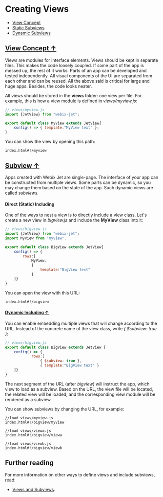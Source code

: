 # <span id="contents">Creating Views</span>

- [View Concept](#view)
- [Static Subviews](#stat_subview)
- [Dynamic Subviews](#dynam_subview)

## [<span id="view">View Concept &uarr;</span>](#contents)

Views are modules for interface elements. Views should be kept in separate files. This makes the code loosely coupled. If some part of the app is messed up, the rest of it works. Parts of an app can be developed and tested independently. All visual components of the UI are separated from each other and can be reused. All the above said is critical for large and huge apps. Besides, the code looks neater.

All views should be stored in the **views** folder: one view per file. For example, this is how a view module is defined in *views/myview.js*:

```js
// views/myview.js
import {JetView} from "webix-jet";

export default class MyView extends JetView{
    config() => { template:"MyView text" };
}
```

You can show the view by opening this path:

```
index.html#!/myview
```

## [<span id="stat_subview">Subview &uarr;</span>](#contents)

Apps created with Webix Jet are single-page. The interface of your app can be constructed from multiple views. Some parts can be dynamic, so you may change them based on the state of the app. Such dynamic views are called *subviews*. 

#### Direct (Static) Including

One of the ways to nest a view is to directly include a view class. Let's create a new view in *bigview.js* and include the **MyView** class into it:

```js
// views/bigview.js
import {JetView} from "webix-jet";
import MyView from "myview";

export default class BigView extends JetView{
    config() => { 
        rows:[
            MyView,
            {
                template:"BigView text"
            }
    ]}
}
```

You can open the view with this URL:

```
index.html#!/bigview
```

#### [<span id="dynam_subview">Dynamic Including &uarr;</span>](#contents)

You can enable embedding multiple views that will change according to the URL. Instead of the concrete name of the view class, write *{ $subview: true }*:

```js
// views/bigview.js
export default class BigView extends JetView {
    config() => { 
            rows:[
                { $subview: true },
                { template:"BigView text" }
    ]}
}
```

The next segment of the URL (after *bigview*) will instruct the app, which view to load as a subview. Based on the URL, the view file will be located, the related view will be loaded, and the corresponding view module will be rendered as a subview.

You can show subviews by changing the URL, for example:

```
//load views/myview.js
index.html#!/bigview/myview

//load views/viewa.js
index.html#!/bigview/viewa

//load views/viewb.js
index.html#!/bigview/viewb
```

## Further reading

For more information on other ways to define views and include subviews, read:

- [Views and Subviews](../details/subviews.md).